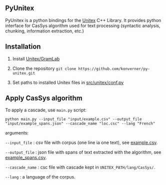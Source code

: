 ## PyUnitex

PyUnitex is a python bindings for the [Unitex](https://unitexgramlab.org/fr) C++ Library. It provides python interface for CasSys algorithm used for text processing (syntactic analysis, chunking, information extraction, etc.)

## Installation

1. Install [Unitex/GramLab](https://unitexgramlab.org/fr#downloads)

2. Clone the repository `git clone https://github.com/konverner/py-unitex.git`

3. Set paths to installed Unitex files in [src/unitex/conf.py](https://github.com/konverner/py-unitex/blob/master/src/unitex/conf.py)

## Apply CasSys algorithm

To apply a cascade, use `main.py` script:

```
python main.py --input_file "input/example.csv" --output_file "input/example_spans.json" --cascade_name "loc.csc" --lang "French"
```

arguments:

`--input_file` : csv file with corpus (one line ia one text), see [example.csv](https://github.com/konverner/py-unitex/blob/master/input/example.csv).

`--output_file` : json file with spans of text extracted with the algorithm, see [example_spans.csv](https://github.com/konverner/py-unitex/blob/master/output/example_spans.json).

`--cascade_name` : csc file with cascade kept in `UNITEX_PATH/lang/CasSys/`.

`--lang` : a language of the corpus.


